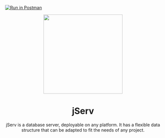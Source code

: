 [![Run in Postman](https://run.pstmn.io/button.svg)](https://app.getpostman.com/run-collection/289f0bfba5cf1a9572c7)

<div id="header" align="center">
    <img src="media/icon.png" width="256px" height="256px">
    <h1>jServ</h1>
</div>

<div id="body" align="center">
    jServ is a database server, deployable on any platform. It has a flexible data structure that can be adapted to fit the needs of any project.
    
</div>
